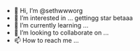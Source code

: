 - 👋 Hi, I’m @sethwwworg
- 👀 I’m interested in ... gettingg star betaaa
- 🌱 I’m currently learning ...
- 💞️ I’m looking to collaborate on ...
- 📫 How to reach me ...

<!---
sethwwworg/sethwwworg is a ✨ special ✨ repository because its `README.md` (this file) appears on your GitHub profile.
You can click the Preview link to take a look at your changes.
--->
